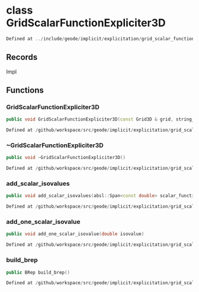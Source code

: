 # class GridScalarFunctionExpliciter3D

```cpp
Defined at ../include/geode/implicit/explicitation/grid_scalar_function_expliciter_3d.h#22
```

## Records

Impl



## Functions

### GridScalarFunctionExpliciter3D

```cpp
public void GridScalarFunctionExpliciter3D(const Grid3D & grid, string_view scalar_function_name)
```

```cpp
Defined at /github/workspace/src/geode/implicit/explicitation/grid_scalar_function_expliciter_3d.cpp#58
```

### ~GridScalarFunctionExpliciter3D

```cpp
public void ~GridScalarFunctionExpliciter3D()
```

```cpp
Defined at /github/workspace/src/geode/implicit/explicitation/grid_scalar_function_expliciter_3d.cpp#65
```

### add_scalar_isovalues

```cpp
public void add_scalar_isovalues(absl::Span<const double> scalar_function_values)
```

```cpp
Defined at /github/workspace/src/geode/implicit/explicitation/grid_scalar_function_expliciter_3d.cpp#67
```

### add_one_scalar_isovalue

```cpp
public void add_one_scalar_isovalue(double isovalue)
```

```cpp
Defined at /github/workspace/src/geode/implicit/explicitation/grid_scalar_function_expliciter_3d.cpp#73
```

### build_brep

```cpp
public BRep build_brep()
```

```cpp
Defined at /github/workspace/src/geode/implicit/explicitation/grid_scalar_function_expliciter_3d.cpp#79
```



